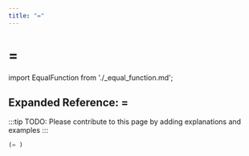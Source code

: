 ```yaml
---
title: "="
---
```


# =

import EqualFunction from './_equal_function.md';

<EqualFunction />

## Expanded Reference: =

:::tip
TODO: Please contribute to this page by adding explanations and examples
:::

```lisp
(= )
```
